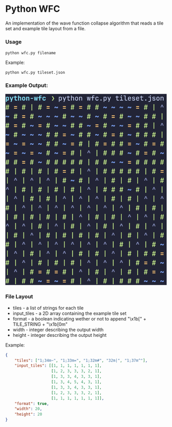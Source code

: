 # Python WFC
An implementation of the wave function collapse algorithm that reads a tile set and example tile layout from a file.

### Usage
```
python wfc.py filename
```
Example:
```
python wfc.py tileset.json
```
### Example Output:
![example output](screenshot.png)

### File Layout
- tiles - a list of strings for each tile
- input_tiles - a 2D array containing the example tile set
- format - a boolean indicating wether or not to append "\x1b[" + TILE_STRING + "\x1b[0m"
- width - integer describing the output width
- height - integer describing the output height

Example:
``` JSON
{
    "tiles": ["1;34m~", "1;33m=", "1;32m#", "32m|", "1;37m^"],
    "input_tiles": [[1, 1, 1, 1, 1, 1, 1],
                    [1, 2, 3, 3, 3, 2, 1],
                    [1, 3, 3, 4, 3, 3, 1],
                    [1, 3, 4, 5, 4, 3, 1],
                    [1, 3, 3, 4, 3, 3, 1],
                    [1, 2, 3, 3, 3, 2, 1],
                    [1, 1, 1, 1, 1, 1, 1]],
    "format": true,
    "width": 20,
    "height": 20
}
```
